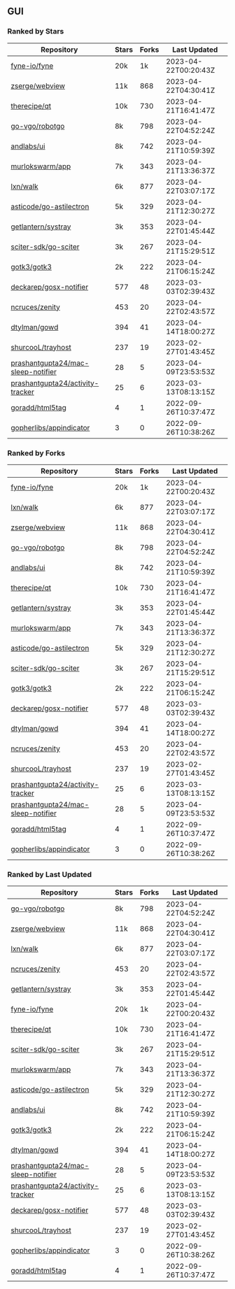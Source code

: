 ## GUI

### Ranked by Stars

| Repository | Stars | Forks | Last Updated |
|------------|-------|-------|--------------|
| [fyne-io/fyne](https://github.com/fyne-io/fyne) | 20k | 1k | 2023-04-22T00:20:43Z |
| [zserge/webview](https://github.com/zserge/webview) | 11k | 868 | 2023-04-22T04:30:41Z |
| [therecipe/qt](https://github.com/therecipe/qt) | 10k | 730 | 2023-04-21T16:41:47Z |
| [go-vgo/robotgo](https://github.com/go-vgo/robotgo) | 8k | 798 | 2023-04-22T04:52:24Z |
| [andlabs/ui](https://github.com/andlabs/ui) | 8k | 742 | 2023-04-21T10:59:39Z |
| [murlokswarm/app](https://github.com/murlokswarm/app) | 7k | 343 | 2023-04-21T13:36:37Z |
| [lxn/walk](https://github.com/lxn/walk) | 6k | 877 | 2023-04-22T03:07:17Z |
| [asticode/go-astilectron](https://github.com/asticode/go-astilectron) | 5k | 329 | 2023-04-21T12:30:27Z |
| [getlantern/systray](https://github.com/getlantern/systray) | 3k | 353 | 2023-04-22T01:45:44Z |
| [sciter-sdk/go-sciter](https://github.com/sciter-sdk/go-sciter) | 3k | 267 | 2023-04-21T15:29:51Z |
| [gotk3/gotk3](https://github.com/gotk3/gotk3) | 2k | 222 | 2023-04-21T06:15:24Z |
| [deckarep/gosx-notifier](https://github.com/deckarep/gosx-notifier) | 577 | 48 | 2023-03-03T02:39:43Z |
| [ncruces/zenity](https://github.com/ncruces/zenity) | 453 | 20 | 2023-04-22T02:43:57Z |
| [dtylman/gowd](https://github.com/dtylman/gowd) | 394 | 41 | 2023-04-14T18:00:27Z |
| [shurcooL/trayhost](https://github.com/shurcooL/trayhost) | 237 | 19 | 2023-02-27T01:43:45Z |
| [prashantgupta24/mac-sleep-notifier](https://github.com/prashantgupta24/mac-sleep-notifier) | 28 | 5 | 2023-04-09T23:53:53Z |
| [prashantgupta24/activity-tracker](https://github.com/prashantgupta24/activity-tracker) | 25 | 6 | 2023-03-13T08:13:15Z |
| [goradd/html5tag](https://github.com/goradd/html5tag) | 4 | 1 | 2022-09-26T10:37:47Z |
| [gopherlibs/appindicator](https://github.com/gopherlibs/appindicator) | 3 | 0 | 2022-09-26T10:38:26Z |

### Ranked by Forks

| Repository | Stars | Forks | Last Updated |
|------------|-------|-------|--------------|
| [fyne-io/fyne](https://github.com/fyne-io/fyne) | 20k | 1k | 2023-04-22T00:20:43Z |
| [lxn/walk](https://github.com/lxn/walk) | 6k | 877 | 2023-04-22T03:07:17Z |
| [zserge/webview](https://github.com/zserge/webview) | 11k | 868 | 2023-04-22T04:30:41Z |
| [go-vgo/robotgo](https://github.com/go-vgo/robotgo) | 8k | 798 | 2023-04-22T04:52:24Z |
| [andlabs/ui](https://github.com/andlabs/ui) | 8k | 742 | 2023-04-21T10:59:39Z |
| [therecipe/qt](https://github.com/therecipe/qt) | 10k | 730 | 2023-04-21T16:41:47Z |
| [getlantern/systray](https://github.com/getlantern/systray) | 3k | 353 | 2023-04-22T01:45:44Z |
| [murlokswarm/app](https://github.com/murlokswarm/app) | 7k | 343 | 2023-04-21T13:36:37Z |
| [asticode/go-astilectron](https://github.com/asticode/go-astilectron) | 5k | 329 | 2023-04-21T12:30:27Z |
| [sciter-sdk/go-sciter](https://github.com/sciter-sdk/go-sciter) | 3k | 267 | 2023-04-21T15:29:51Z |
| [gotk3/gotk3](https://github.com/gotk3/gotk3) | 2k | 222 | 2023-04-21T06:15:24Z |
| [deckarep/gosx-notifier](https://github.com/deckarep/gosx-notifier) | 577 | 48 | 2023-03-03T02:39:43Z |
| [dtylman/gowd](https://github.com/dtylman/gowd) | 394 | 41 | 2023-04-14T18:00:27Z |
| [ncruces/zenity](https://github.com/ncruces/zenity) | 453 | 20 | 2023-04-22T02:43:57Z |
| [shurcooL/trayhost](https://github.com/shurcooL/trayhost) | 237 | 19 | 2023-02-27T01:43:45Z |
| [prashantgupta24/activity-tracker](https://github.com/prashantgupta24/activity-tracker) | 25 | 6 | 2023-03-13T08:13:15Z |
| [prashantgupta24/mac-sleep-notifier](https://github.com/prashantgupta24/mac-sleep-notifier) | 28 | 5 | 2023-04-09T23:53:53Z |
| [goradd/html5tag](https://github.com/goradd/html5tag) | 4 | 1 | 2022-09-26T10:37:47Z |
| [gopherlibs/appindicator](https://github.com/gopherlibs/appindicator) | 3 | 0 | 2022-09-26T10:38:26Z |

### Ranked by Last Updated

| Repository | Stars | Forks | Last Updated |
|------------|-------|-------|--------------|
| [go-vgo/robotgo](https://github.com/go-vgo/robotgo) | 8k | 798 | 2023-04-22T04:52:24Z |
| [zserge/webview](https://github.com/zserge/webview) | 11k | 868 | 2023-04-22T04:30:41Z |
| [lxn/walk](https://github.com/lxn/walk) | 6k | 877 | 2023-04-22T03:07:17Z |
| [ncruces/zenity](https://github.com/ncruces/zenity) | 453 | 20 | 2023-04-22T02:43:57Z |
| [getlantern/systray](https://github.com/getlantern/systray) | 3k | 353 | 2023-04-22T01:45:44Z |
| [fyne-io/fyne](https://github.com/fyne-io/fyne) | 20k | 1k | 2023-04-22T00:20:43Z |
| [therecipe/qt](https://github.com/therecipe/qt) | 10k | 730 | 2023-04-21T16:41:47Z |
| [sciter-sdk/go-sciter](https://github.com/sciter-sdk/go-sciter) | 3k | 267 | 2023-04-21T15:29:51Z |
| [murlokswarm/app](https://github.com/murlokswarm/app) | 7k | 343 | 2023-04-21T13:36:37Z |
| [asticode/go-astilectron](https://github.com/asticode/go-astilectron) | 5k | 329 | 2023-04-21T12:30:27Z |
| [andlabs/ui](https://github.com/andlabs/ui) | 8k | 742 | 2023-04-21T10:59:39Z |
| [gotk3/gotk3](https://github.com/gotk3/gotk3) | 2k | 222 | 2023-04-21T06:15:24Z |
| [dtylman/gowd](https://github.com/dtylman/gowd) | 394 | 41 | 2023-04-14T18:00:27Z |
| [prashantgupta24/mac-sleep-notifier](https://github.com/prashantgupta24/mac-sleep-notifier) | 28 | 5 | 2023-04-09T23:53:53Z |
| [prashantgupta24/activity-tracker](https://github.com/prashantgupta24/activity-tracker) | 25 | 6 | 2023-03-13T08:13:15Z |
| [deckarep/gosx-notifier](https://github.com/deckarep/gosx-notifier) | 577 | 48 | 2023-03-03T02:39:43Z |
| [shurcooL/trayhost](https://github.com/shurcooL/trayhost) | 237 | 19 | 2023-02-27T01:43:45Z |
| [gopherlibs/appindicator](https://github.com/gopherlibs/appindicator) | 3 | 0 | 2022-09-26T10:38:26Z |
| [goradd/html5tag](https://github.com/goradd/html5tag) | 4 | 1 | 2022-09-26T10:37:47Z |

